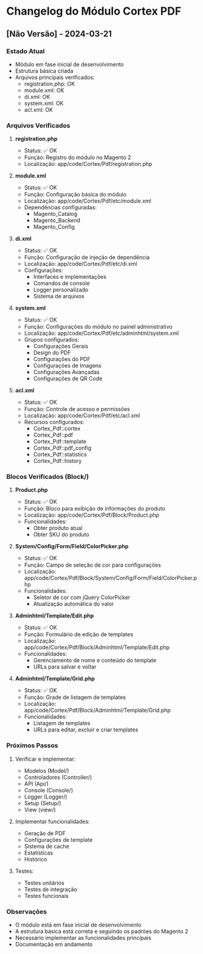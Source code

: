 # Changelog do Módulo Cortex PDF

## [Não Versão] - 2024-03-21

### Estado Atual
- Módulo em fase inicial de desenvolvimento
- Estrutura básica criada
- Arquivos principais verificados:
  - registration.php: OK
  - module.xml: OK
  - di.xml: OK
  - system.xml: OK
  - acl.xml: OK

### Arquivos Verificados
1. **registration.php**
   - Status: ✅ OK
   - Função: Registro do módulo no Magento 2
   - Localização: app/code/Cortex/Pdf/registration.php

2. **module.xml**
   - Status: ✅ OK
   - Função: Configuração básica do módulo
   - Localização: app/code/Cortex/Pdf/etc/module.xml
   - Dependências configuradas:
     - Magento_Catalog
     - Magento_Backend
     - Magento_Config

3. **di.xml**
   - Status: ✅ OK
   - Função: Configuração de injeção de dependência
   - Localização: app/code/Cortex/Pdf/etc/di.xml
   - Configurações:
     - Interfaces e implementações
     - Comandos de console
     - Logger personalizado
     - Sistema de arquivos

4. **system.xml**
   - Status: ✅ OK
   - Função: Configurações do módulo no painel administrativo
   - Localização: app/code/Cortex/Pdf/etc/adminhtml/system.xml
   - Grupos configurados:
     - Configurações Gerais
     - Design do PDF
     - Configurações do PDF
     - Configurações de Imagens
     - Configurações Avançadas
     - Configurações de QR Code

5. **acl.xml**
   - Status: ✅ OK
   - Função: Controle de acesso e permissões
   - Localização: app/code/Cortex/Pdf/etc/acl.xml
   - Recursos configurados:
     - Cortex_Pdf::cortex
     - Cortex_Pdf::pdf
     - Cortex_Pdf::template
     - Cortex_Pdf::pdf_config
     - Cortex_Pdf::statistics
     - Cortex_Pdf::history

### Blocos Verificados (Block/)
1. **Product.php**
   - Status: ✅ OK
   - Função: Bloco para exibição de informações do produto
   - Localização: app/code/Cortex/Pdf/Block/Product.php
   - Funcionalidades:
     - Obter produto atual
     - Obter SKU do produto

2. **System/Config/Form/Field/ColorPicker.php**
   - Status: ✅ OK
   - Função: Campo de seleção de cor para configurações
   - Localização: app/code/Cortex/Pdf/Block/System/Config/Form/Field/ColorPicker.php
   - Funcionalidades:
     - Seletor de cor com jQuery ColorPicker
     - Atualização automática do valor

3. **Adminhtml/Template/Edit.php**
   - Status: ✅ OK
   - Função: Formulário de edição de templates
   - Localização: app/code/Cortex/Pdf/Block/Adminhtml/Template/Edit.php
   - Funcionalidades:
     - Gerenciamento de nome e conteúdo do template
     - URLs para salvar e voltar

4. **Adminhtml/Template/Grid.php**
   - Status: ✅ OK
   - Função: Grade de listagem de templates
   - Localização: app/code/Cortex/Pdf/Block/Adminhtml/Template/Grid.php
   - Funcionalidades:
     - Listagem de templates
     - URLs para editar, excluir e criar templates

### Próximos Passos
1. Verificar e implementar:
   - Modelos (Model/)
   - Controladores (Controller/)
   - API (Api/)
   - Console (Console/)
   - Logger (Logger/)
   - Setup (Setup/)
   - View (view/)

2. Implementar funcionalidades:
   - Geração de PDF
   - Configurações de template
   - Sistema de cache
   - Estatísticas
   - Histórico

3. Testes:
   - Testes unitários
   - Testes de integração
   - Testes funcionais

### Observações
- O módulo está em fase inicial de desenvolvimento
- A estrutura básica está correta e seguindo os padrões do Magento 2
- Necessário implementar as funcionalidades principais
- Documentação em andamento 